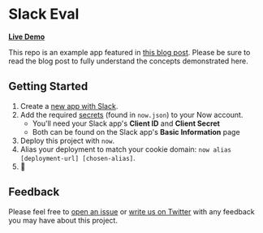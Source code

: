 # Slack Eval

**[Live Demo](https://serverless-eval.now.sh/)**

This repo is an example app featured in [this blog post](https://zeit.co/blog/slack-apps-with-now).
Please be sure to read the blog post to fully understand the concepts demonstrated here.

## Getting Started

1. Create a [new app with Slack](https://api.slack.com/apps?new_app=1).
2. Add the required [secrets](https://zeit.co/docs/v2/deployments/environment-variables-and-secrets/) (found in `now.json`) to your Now account.
   - You'll need your Slack app's **Client ID** and **Client Secret**
   - Both can be found on the Slack app's **Basic Information** page
3. Deploy this project with `now`.
4. Alias your deployment to match your cookie domain: `now alias [deployment-url] [chosen-alias]`.
5. 🎉

## Feedback

Please feel free to [open an issue](https://github.com/zeit/now-examples/issues)
or [write us on Twitter](https://twitter.com/zeithq) with any feedback you may have about this project.
